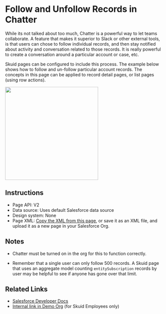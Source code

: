 # Follow and Unfollow Records in Chatter

While its not talked about too much, Chatter is a powerful way to let teams collaborate. A feature that makes it superior to Slack or other external tools,  is that users can chose to follow individual records, and then stay notified about activity and conversation related to those records. It is really powerful to create a conversation around a particular account or case, etc. 

Skuid pages can be configured to include this process.  The example below shows how to follow and un-follow particular account records.  The concepts in this page can be applied to record detail pages,  or list pages (using row actions).

<img src="Follow_Records.png" width="300"></img>

## Instructions
- Page API:  V2
- Data source: Uses default Salesforce data source
- Design system: None 
- Page XML:  [Copy the XML from this page](FollowRecords.xml?raw=true), or save it as an XML file, and upload it as a new page in your Salesforce Org.  

## Notes
- Chatter must be turned on in the org for this to function correctly. 

- Remember that a single user can only follow 500 records.  A Skuid page that uses an aggregate model counting `entitySubscription` records by user may be helpful to see if anyone has gone over that limit. 

## Related Links
- [Salesforce Developer Docs](hhttps://developer.salesforce.com/docs/atlas.en-us.api.meta/api/sforce_api_objects_entitysubscription.htm) 
- [Internal link in Demo Org](https://skuid-demo--skuid.na37.visual.force.com/apex/skuid__ui?page=Follow_Records) (for Skuid Employees only)
